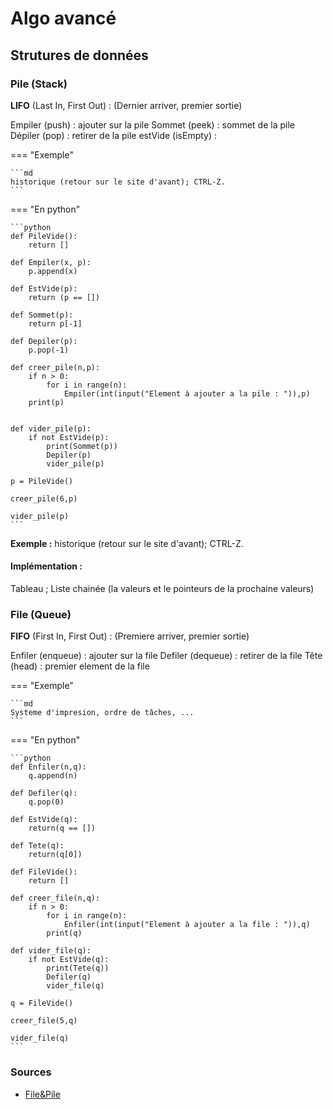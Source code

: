 # Algo avancé 

## Strutures de données

### Pile (Stack)

**LIFO** (Last In, First Out) : (Dernier arriver, premier sortie)

Empiler (push) : ajouter sur la pile
Sommet (peek) : sommet de la pile
Dépiler (pop) : retirer de la pile
estVide (isEmpty) :


=== "Exemple"

    ```md
    historique (retour sur le site d'avant); CTRL-Z.
    ``` 

=== "En python"

    ```python
    def PileVide():
        return []

    def Empiler(x, p):
        p.append(x)

    def EstVide(p):
        return (p == [])

    def Sommet(p):
        return p[-1]

    def Depiler(p):
        p.pop(-1)

    def creer_pile(n,p):
        if n > 0:
            for i in range(n):
                Empiler(int(input("Element à ajouter a la pile : ")),p)
        print(p)
        

    def vider_pile(p):
        if not EstVide(p):
            print(Sommet(p))
            Depiler(p)
            vider_pile(p)

    p = PileVide()

    creer_pile(6,p)

    vider_pile(p)
    ```

**Exemple :** historique (retour sur le site d'avant); CTRL-Z.

#### Implémentation : 

Tableau ; Liste chainée (la valeurs et le pointeurs de la prochaine valeurs)

### File (Queue)

**FIFO** (First In, First Out) : (Premiere arriver, premier sortie)

Enfiler (enqueue) : ajouter sur la file
Defiler (dequeue) : retirer de la file
Tête (head) : premier element de la file

=== "Exemple"

    ```md
    Systeme d'impresion, ordre de tâches, ...
    ```
=== "En python"

    ```python
    def Enfiler(n,q):
        q.append(n)

    def Defiler(q):
        q.pop(0)

    def EstVide(q):
        return(q == [])

    def Tete(q):
        return(q[0])

    def FileVide():
        return []

    def creer_file(n,q):
        if n > 0:
            for i in range(n):
                Enfiler(int(input("Element à ajouter a la file : ")),q)
            print(q)

    def vider_file(q):
        if not EstVide(q):
            print(Tete(q))
            Defiler(q)
            vider_file(q)

    q = FileVide()

    creer_file(5,q)

    vider_file(q)    
    ```




### Sources 

- [File&Pile](https://www.youtube.com/watch?v=v_g1yizlUxc)